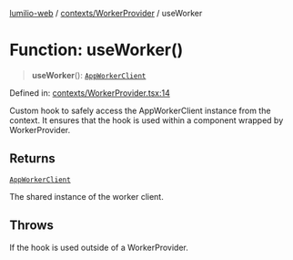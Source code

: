 [lumilio-web](../../../modules.md) / [contexts/WorkerProvider](../index.md) / useWorker

# Function: useWorker()

> **useWorker**(): [`AppWorkerClient`](../../../workers/workerClient/classes/AppWorkerClient.md)

Defined in: [contexts/WorkerProvider.tsx:14](https://github.com/EdwinZhanCN/Lumilio-Photos/blob/03970823ed92f529d8017eeae43ca1cadd7110c3/web/src/contexts/WorkerProvider.tsx#L14)

Custom hook to safely access the AppWorkerClient instance from the context.
It ensures that the hook is used within a component wrapped by WorkerProvider.

## Returns

[`AppWorkerClient`](../../../workers/workerClient/classes/AppWorkerClient.md)

The shared instance of the worker client.

## Throws

If the hook is used outside of a WorkerProvider.
